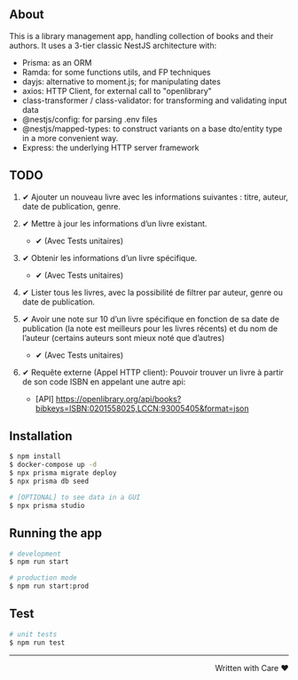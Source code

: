 ## About
This is a library management app, handling collection of books and their authors. It uses a 3-tier classic NestJS architecture with:
  - Prisma: as an ORM
  - Ramda: for some functions utils, and FP techniques
  - dayjs: alternative to moment.js; for manipulating dates
  - axios: HTTP Client, for external call to "openlibrary"
  - class-transformer / class-validator: for transforming and validating input data
  - @nestjs/config: for parsing .env files
  - @nestjs/mapped-types: to construct variants on a base dto/entity type in a more convenient way.
  - Express: the underlying HTTP server framework

## TODO
  1. ✔︎ Ajouter un nouveau livre avec les informations suivantes : titre, auteur, date de publication, genre.

  2. ✔︎ Mettre à jour les informations d’un livre existant.
      - ✔︎ (Avec Tests unitaires)

  3. ✔︎ Obtenir les informations d’un livre spécifique.
      - ✔︎ (Avec Tests unitaires)    

  4. ✔︎ Lister tous les livres, avec la possibilité de filtrer par auteur, genre ou date de publication.

  5. ✔︎ Avoir une note sur 10 d’un livre spécifique en fonction de sa date de publication (la note est meilleurs pour les livres récents) et du nom de l’auteur (certains auteurs sont mieux noté que d’autres)
      - ✔︎ (Avec Tests unitaires)

  6. ✔︎ Requête externe (Appel HTTP client): Pouvoir trouver un livre à partir de son code ISBN en appelant une autre api:
      - [API] https://openlibrary.org/api/books?bibkeys=ISBN:0201558025,LCCN:93005405&format=json

## Installation

```bash
$ npm install
$ docker-compose up -d
$ npx prisma migrate deploy
$ npx prisma db seed

# [OPTIONAL] to see data in a GUI
$ npx prisma studio
```

## Running the app

```bash
# development
$ npm run start

# production mode
$ npm run start:prod
```

## Test

```bash
# unit tests
$ npm run test

```

---
<p align="right">Written with Care ❤️</p>
